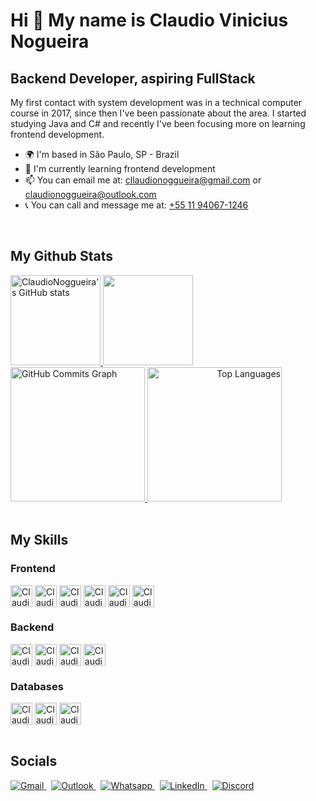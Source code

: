 Hi 👋 My name is Claudio Vinicius Nogueira
==========================================

Backend Developer, aspiring FullStack
-------------------------------------

My first contact with system development was in a technical computer course in 2017, since then I've been passionate about the area. I started studying Java and C# and recently I've been focusing more on learning frontend development.

* 🌍  I'm based in São Paulo, SP - Brazil
* 🧠  I'm currently learning frontend development
* 📫  You can email me at: [cllaudionoggueira@gmail.com](mailto:cllaudionoggueira@gmail.com) or [claudionoggueira@outlook.com](mailto:claudionoggueira@outlook.com)
* 📞  You can call and message me at: [+55 11 94067-1246](1194067-1246)

<br>

## My Github Stats

<div style="display: inline_block">
  <a href="http://www.github.com/ClaudioNoggueira" align="left">
    <img height="144rem" src="https://github-readme-stats.vercel.app/api?username=ClaudioNoggueira&show_icons=true&hide=contribs,issues&count_private=true&title_color=10b981&text_color=ffffff&icon_color=10b981&bg_color=1c1917&hide_border=true&show_icons=true" alt="ClaudioNoggueira's GitHub stats" />
  </a>

  <a href="http://www.github.com/ClaudioNoggueira" align="right">
    <img height="144rem" src="https://github-readme-streak-stats.herokuapp.com/?user=ClaudioNoggueira&stroke=ffffff&background=1c1917&ring=10b981&fire=10b981&currStreakNum=ffffff&currStreakLabel=10b981&sideNums=ffffff&sideLabels=ffffff&dates=ffffff&hide_border=true" />
  </a>
</div>

<div style="display: inline_block">
  <a href="http://www.github.com/ClaudioNoggueira">
    <img height="215rem" src="https://activity-graph.herokuapp.com/graph?username=ClaudioNoggueira&bg_color=1c1917&color=ffffff&line=10b981&point=ffffff&area_color=1c1917&area=true&hide_border=true&custom_title=GitHub%20Commits%20Graph" alt="GitHub Commits Graph" />
  </a>

  <a href="https://github.com/ClaudioNoggueira" align="right">
    <img height="215rem"  src="https://github-readme-stats.vercel.app/api/top-langs/?username=ClaudioNoggueira&langs_count=5&title_color=10b981&text_color=ffffff&icon_color=10b981&bg_color=1c1917&hide_border=true&locale=en&custom_title=Top%20%Languages" alt="Top Languages" />
  </a>
</div>
  
<br>
  
## My Skills

### Frontend
<div style="display: inline_block">
  <img align="center" alt="Claudio-HTML" title="HTML5" height="35" src="https://img.shields.io/badge/HTML5-E34F26?style=for-the-badge&logo=html5&logoColor=white">
  <img align="center" alt="Claudio-CSS" title="CSS3" height="35" src="https://img.shields.io/badge/CSS3-1572B6?style=for-the-badge&logo=css3&logoColor=white">  
  <img align="center" alt="Claudio-Bootstrap" title="Bootstrap" height="35" src="https://img.shields.io/badge/Bootstrap-563D7C?style=for-the-badge&logo=bootstrap&logoColor=white">
  <img align="center" alt="Claudio-Js" title="Javascript" height="35" src="https://img.shields.io/badge/JavaScript-F7DF1E?style=for-the-badge&logo=javascript&logoColor=black">
  <img align="center" alt="Claudio-Ts" title="Typescript" height="35" src="https://img.shields.io/badge/TypeScript-007ACC?style=for-the-badge&logo=typescript&logoColor=white">
  <img align="center" alt="Claudio-ReactJS" title="ReactJS" height="35" src="https://img.shields.io/badge/React-20232A?style=for-the-badge&logo=react&logoColor=61DAFB">
</div>

### Backend
<div style="display: inline_block">
  <img align="center" alt="Claudio-NodeJS" title="NodeJS" height="35" src="https://img.shields.io/badge/Node.js-43853D?style=for-the-badge&logo=node.js&logoColor=white">
  <img align="center" alt="Claudio-Java" title="Java" height="35" src="https://img.shields.io/badge/Java-E51F24?style=for-the-badge&logo=java&logoColor=white">
  <img align="center" alt="Claudio-Spring" title="Spring Boot" height="35" src="https://img.shields.io/badge/Spring-6DB33F?style=for-the-badge&logo=spring&logoColor=white">
  <img align="center" alt="Claudio-Csharp" title="C#" height="35" src="https://img.shields.io/badge/C%23-370085?style=for-the-badge&logo=c-sharp&logoColor=white">
</div>

### Databases
<div style="display: inline_block">
  <img align="center" alt="Claudio-MySQL" title="MySQL" height="35" src="https://img.shields.io/badge/MySQL-005C84?style=for-the-badge&logo=mysql&logoColor=white">
  <img align="center" alt="Claudio-PostgreSQL" title="PostgreSQL" height="35" src="https://img.shields.io/badge/PostgreSQL-316192?style=for-the-badge&logo=postgresql&logoColor=white">
  <img align="center" alt="Claudio-MongoDB" title="MongoDB" height="35" src="https://img.shields.io/badge/MongoDB-4EA94B?style=for-the-badge&logo=mongodb&logoColor=white">
</div>

<br>
  
## Socials
<div style="display: inline_block">
  <a href = "mailto:cllaudionoggueira@gmail.com">
    <img title="Gmail" src="https://img.icons8.com/color/48/000000/gmail-new.png" target="_blank">
  </a>
  &nbsp;
  <a href="mailto:claudionoggueira@gmail.com">
    <img title="Outlook" src="https://img.icons8.com/color/48/000000/ms-outlook.png" target="_blank">
  </a>
  &nbsp;   
  <a href= "https://api.whatsapp.com/send?phone=5511940671246&text=Contato%20-%20Claudio%20Vinicius%20Nogueira">
    <img title="Whatsapp" src="https://img.icons8.com/color/48/000000/whatsapp--v1.png">
  </a>
  &nbsp;
  <a href="https://www.linkedin.com/in/claudio-vinicius-nogueira-3bb856145/" target="_blank">
    <img title="LinkedIn" src="https://img.icons8.com/color/48/000000/linkedin.png" target="_blank">
  </a>
  &nbsp;
  <a href="https://discord.com/users/ClaudioNogueira#7216" rel="noreferrer">
    <img title="Discord" src="https://img.icons8.com/fluency/48/000000/discord-logo.png" target="_blank">
  </a>
</div>

